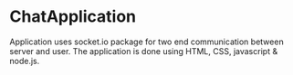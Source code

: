 # ChatApplication
Application uses socket.io package for two end communication between server and user.
The application is done using HTML, CSS, javascript & node.js.

